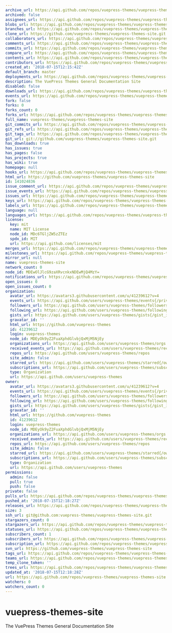 ```yaml
---
archive_url: https://api.github.com/repos/vuepress-themes/vuepress-themes-site/{archive_format}{/ref}
archived: false
assignees_url: https://api.github.com/repos/vuepress-themes/vuepress-themes-site/assignees{/user}
blobs_url: https://api.github.com/repos/vuepress-themes/vuepress-themes-site/git/blobs{/sha}
branches_url: https://api.github.com/repos/vuepress-themes/vuepress-themes-site/branches{/branch}
clone_url: https://github.com/vuepress-themes/vuepress-themes-site.git
collaborators_url: https://api.github.com/repos/vuepress-themes/vuepress-themes-site/collaborators{/collaborator}
comments_url: https://api.github.com/repos/vuepress-themes/vuepress-themes-site/comments{/number}
commits_url: https://api.github.com/repos/vuepress-themes/vuepress-themes-site/commits{/sha}
compare_url: https://api.github.com/repos/vuepress-themes/vuepress-themes-site/compare/{base}...{head}
contents_url: https://api.github.com/repos/vuepress-themes/vuepress-themes-site/contents/{+path}
contributors_url: https://api.github.com/repos/vuepress-themes/vuepress-themes-site/contributors
created_at: '2018-07-15T12:15:42Z'
default_branch: master
deployments_url: https://api.github.com/repos/vuepress-themes/vuepress-themes-site/deployments
description: The VuePress Themes General Documentation Site
disabled: false
downloads_url: https://api.github.com/repos/vuepress-themes/vuepress-themes-site/downloads
events_url: https://api.github.com/repos/vuepress-themes/vuepress-themes-site/events
fork: false
forks: 0
forks_count: 0
forks_url: https://api.github.com/repos/vuepress-themes/vuepress-themes-site/forks
full_name: vuepress-themes/vuepress-themes-site
git_commits_url: https://api.github.com/repos/vuepress-themes/vuepress-themes-site/git/commits{/sha}
git_refs_url: https://api.github.com/repos/vuepress-themes/vuepress-themes-site/git/refs{/sha}
git_tags_url: https://api.github.com/repos/vuepress-themes/vuepress-themes-site/git/tags{/sha}
git_url: git://github.com/vuepress-themes/vuepress-themes-site.git
has_downloads: true
has_issues: true
has_pages: false
has_projects: true
has_wiki: true
homepage: null
hooks_url: https://api.github.com/repos/vuepress-themes/vuepress-themes-site/hooks
html_url: https://github.com/vuepress-themes/vuepress-themes-site
id: 141024836
issue_comment_url: https://api.github.com/repos/vuepress-themes/vuepress-themes-site/issues/comments{/number}
issue_events_url: https://api.github.com/repos/vuepress-themes/vuepress-themes-site/issues/events{/number}
issues_url: https://api.github.com/repos/vuepress-themes/vuepress-themes-site/issues{/number}
keys_url: https://api.github.com/repos/vuepress-themes/vuepress-themes-site/keys{/key_id}
labels_url: https://api.github.com/repos/vuepress-themes/vuepress-themes-site/labels{/name}
language: null
languages_url: https://api.github.com/repos/vuepress-themes/vuepress-themes-site/languages
license:
  key: mit
  name: MIT License
  node_id: MDc6TGljZW5zZTEz
  spdx_id: MIT
  url: https://api.github.com/licenses/mit
merges_url: https://api.github.com/repos/vuepress-themes/vuepress-themes-site/merges
milestones_url: https://api.github.com/repos/vuepress-themes/vuepress-themes-site/milestones{/number}
mirror_url: null
name: vuepress-themes-site
network_count: 0
node_id: MDEwOlJlcG9zaXRvcnkxNDEwMjQ4MzY=
notifications_url: https://api.github.com/repos/vuepress-themes/vuepress-themes-site/notifications{?since,all,participating}
open_issues: 0
open_issues_count: 0
organization:
  avatar_url: https://avatars3.githubusercontent.com/u/41239612?v=4
  events_url: https://api.github.com/users/vuepress-themes/events{/privacy}
  followers_url: https://api.github.com/users/vuepress-themes/followers
  following_url: https://api.github.com/users/vuepress-themes/following{/other_user}
  gists_url: https://api.github.com/users/vuepress-themes/gists{/gist_id}
  gravatar_id: ''
  html_url: https://github.com/vuepress-themes
  id: 41239612
  login: vuepress-themes
  node_id: MDEyOk9yZ2FuaXphdGlvbjQxMjM5NjEy
  organizations_url: https://api.github.com/users/vuepress-themes/orgs
  received_events_url: https://api.github.com/users/vuepress-themes/received_events
  repos_url: https://api.github.com/users/vuepress-themes/repos
  site_admin: false
  starred_url: https://api.github.com/users/vuepress-themes/starred{/owner}{/repo}
  subscriptions_url: https://api.github.com/users/vuepress-themes/subscriptions
  type: Organization
  url: https://api.github.com/users/vuepress-themes
owner:
  avatar_url: https://avatars3.githubusercontent.com/u/41239612?v=4
  events_url: https://api.github.com/users/vuepress-themes/events{/privacy}
  followers_url: https://api.github.com/users/vuepress-themes/followers
  following_url: https://api.github.com/users/vuepress-themes/following{/other_user}
  gists_url: https://api.github.com/users/vuepress-themes/gists{/gist_id}
  gravatar_id: ''
  html_url: https://github.com/vuepress-themes
  id: 41239612
  login: vuepress-themes
  node_id: MDEyOk9yZ2FuaXphdGlvbjQxMjM5NjEy
  organizations_url: https://api.github.com/users/vuepress-themes/orgs
  received_events_url: https://api.github.com/users/vuepress-themes/received_events
  repos_url: https://api.github.com/users/vuepress-themes/repos
  site_admin: false
  starred_url: https://api.github.com/users/vuepress-themes/starred{/owner}{/repo}
  subscriptions_url: https://api.github.com/users/vuepress-themes/subscriptions
  type: Organization
  url: https://api.github.com/users/vuepress-themes
permissions:
  admin: false
  pull: true
  push: false
private: false
pulls_url: https://api.github.com/repos/vuepress-themes/vuepress-themes-site/pulls{/number}
pushed_at: '2018-07-15T12:18:27Z'
releases_url: https://api.github.com/repos/vuepress-themes/vuepress-themes-site/releases{/id}
size: 3
ssh_url: git@github.com:vuepress-themes/vuepress-themes-site.git
stargazers_count: 0
stargazers_url: https://api.github.com/repos/vuepress-themes/vuepress-themes-site/stargazers
statuses_url: https://api.github.com/repos/vuepress-themes/vuepress-themes-site/statuses/{sha}
subscribers_count: 1
subscribers_url: https://api.github.com/repos/vuepress-themes/vuepress-themes-site/subscribers
subscription_url: https://api.github.com/repos/vuepress-themes/vuepress-themes-site/subscription
svn_url: https://github.com/vuepress-themes/vuepress-themes-site
tags_url: https://api.github.com/repos/vuepress-themes/vuepress-themes-site/tags
teams_url: https://api.github.com/repos/vuepress-themes/vuepress-themes-site/teams
temp_clone_token: ''
trees_url: https://api.github.com/repos/vuepress-themes/vuepress-themes-site/git/trees{/sha}
updated_at: '2018-07-15T12:18:28Z'
url: https://api.github.com/repos/vuepress-themes/vuepress-themes-site
watchers: 0
watchers_count: 0
---
```


# vuepress-themes-site
The VuePress Themes General Documentation Site

